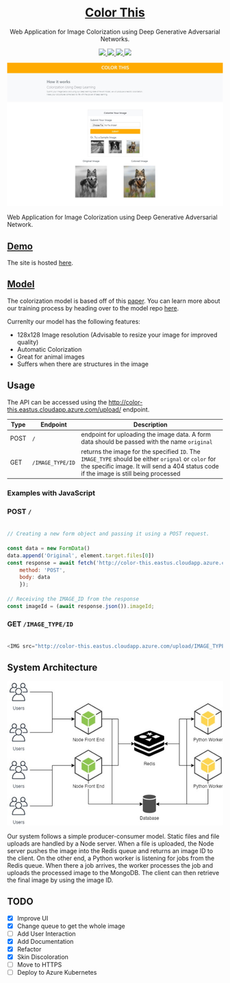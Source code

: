 <p align="center">
	<h1 align="center">
		<a href="http://color-this.eastus.cloudapp.azure.com/">
			Color This
		</a>
	</h1>
	<p align="center">
		Web Application for Image Colorization using Deep Generative Adversarial Networks.
	</p>
	<p align="center">
		<a href="https://github.com/asimsedhain/Color-This/graphs/commit-activity">
			<img src="https://img.shields.io/badge/Maintained%3F-yes-green.svg" />
		</a>
		<a href="http://color-this.eastus.cloudapp.azure.com/">
			<img src="https://img.shields.io/website-up-down-green-red/http/shields.io.svg" />
		</a>
		<a href="/">
			<img src="https://img.shields.io/github/license/Naereen/StrapDown.js.svg" />
		</a>
			<img src="https://github.com/asimsedhain/Color-This/workflows/Continious%20Integration/badge.svg?event=push" />
	</p>
</p>


![screen_shot.jpg](screen_shot.jpg)

Web Application for Image Colorization using Deep Generative Adversarial Network.

## [Demo](http://color-this.eastus.cloudapp.azure.com/)

The site is hosted [here](http://color-this.eastus.cloudapp.azure.com/).

## [Model](https://github.com/asimsedhain/Image-Colorization-GAN)

The colorization model is based off of this [paper](https://richzhang.github.io/ideepcolor/).
You can learn more about our training process by heading over to the model repo [here](https://github.com/asimsedhain/Image-Colorization-GAN).

Currenlty our model has the following features:
* 128x128 Image resolution (Advisable to resize your image for improved quality)
* Automatic Colorization
* Great for animal images
* Suffers when there are structures in the image

## Usage

The API can be accessed using the http://color-this.eastus.cloudapp.azure.com/upload/ endpoint.

|Type | Endpoint | Description |
|---|---|---|
| POST | `/` | endpoint for uploading the image data. A form data should be passed with the name `original` |
| GET | `/IMAGE_TYPE/ID` | returns the image for the specified `ID`. The `IMAGE_TYPE` should be either `orignal` or `color` for the specific image. It will send a 404 status code if the image is still being processed|

### Examples with JavaScript

### POST `/`
```javascript

// Creating a new form object and passing it using a POST request.

const data = new FormData()
data.append('Original', element.target.files[0])
const response = await fetch('http://color-this.eastus.cloudapp.azure.com/upload/', {
	method: 'POST',
	body: data
	});

// Receiving the IMAGE_ID from the response
const imageId = (await response.json()).imageId;			

```

### GET `/IMAGE_TYPE/ID`
```javascript

<IMG src="http://color-this.eastus.cloudapp.azure.com/upload/IMAGE_TYPE/ID" />

```

## System Architecture
![system_architecture.jpg](system_architecture.jpg)

Our system follows a simple producer-consumer model. Static files and file uploads are handled by a Node server. When a file is uploaded, the Node server pushes the image into the Redis queue and returns an image ID to the client. On the other end, a Python worker is listening for jobs from the Redis queue. When there a job arrives, the worker processes the job and uploads the processed image to the MongoDB. The client can then retrieve the final image by using the image ID. 

## TODO
- [x] Improve UI
- [x] Change queue to get the whole image
- [ ] Add User Interaction
- [x] Add Documentation
- [x] Refactor
- [x] Skin Discoloration
- [ ] Move to HTTPS
- [ ] Deploy to Azure Kubernetes
